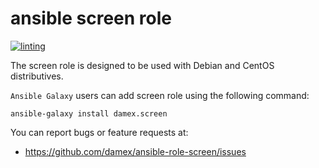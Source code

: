 # ansible screen role

[![linting](https://github.com/damex/ansible-role-screen/workflows/linting/badge.svg)](https://github.com/damex/ansible-role-screen/actions)

The screen role is designed to be used with Debian and CentOS distributives.

`Ansible Galaxy` users can add screen role using the following command:

`ansible-galaxy install damex.screen`

You can report bugs or feature requests at:

* https://github.com/damex/ansible-role-screen/issues
